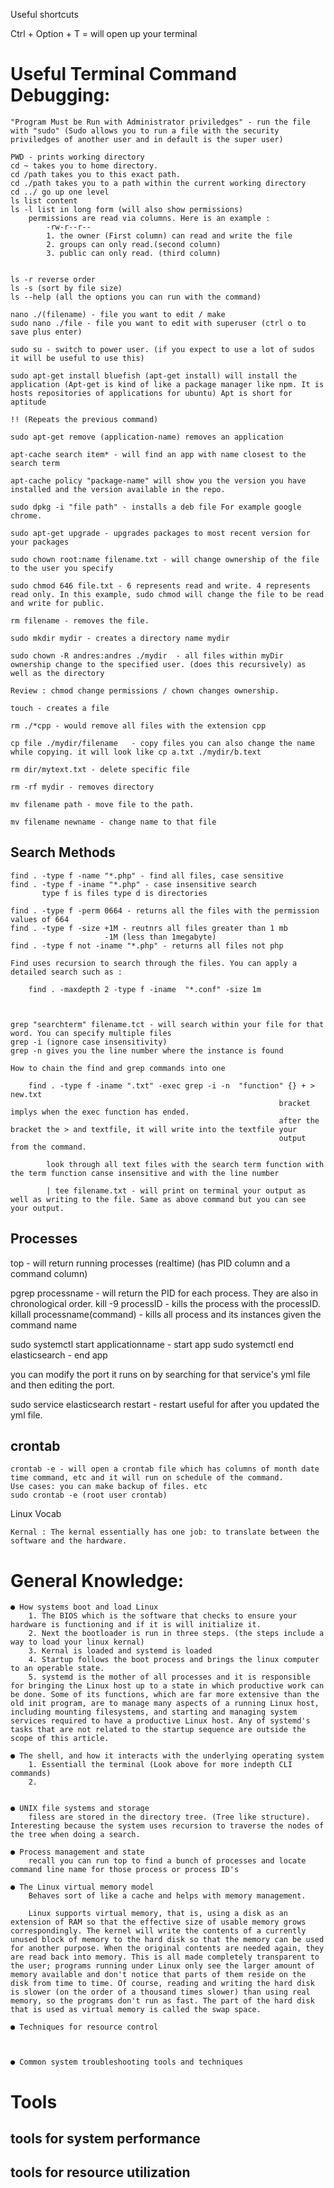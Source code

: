 Useful shortcuts

Ctrl + Option + T = will open up your terminal


# Useful Terminal Command Debugging: 

    "Program Must be Run with Administrator priviledges" - run the file with "sudo" (Sudo allows you to run a file with the security priviledges of another user and in default is the super user)

    PWD - prints working directory
    cd ~ takes you to home directory. 
    cd /path takes you to this exact path. 
    cd ./path takes you to a path within the current working directory
    cd ../ go up one level
    ls list content         
    ls -l list in long form (will also show permissions)
        permissions are read via columns. Here is an example :
            -rw-r--r-- 
            1. the owner (First column) can read and write the file
            2. groups can only read.(second column)
            3. public can only read. (third column)


    ls -r reverse order
    ls -s (sort by file size)
    ls --help (all the options you can run with the command)

    nano ./(filename) - file you want to edit / make 
    sudo nano ./file - file you want to edit with superuser (ctrl o to save plus enter)

    sudo su - switch to power user. (if you expect to use a lot of sudos it will be useful to use this)

    sudo apt-get install bluefish (apt-get install) will install the application (Apt-get is kind of like a package manager like npm. It is hosts repositories of applications for ubuntu) Apt is short for aptitude 

    !! (Repeats the previous command) 

    sudo apt-get remove (application-name) removes an application

    apt-cache search item* - will find an app with name closest to the search term 

    apt-cache policy "package-name" will show you the version you have installed and the version available in the repo. 

    sudo dpkg -i "file path" - installs a deb file For example google chrome. 

    sudo apt-get upgrade - upgrades packages to most recent version for your packages

    sudo chown root:name filename.txt - will change ownership of the file to the user you specify

    sudo chmod 646 file.txt - 6 represents read and write. 4 represents read only. In this example, sudo chmod will change the file to be read and write for public. 

    rm filename - removes the file.

    sudo mkdir mydir - creates a directory name mydir

    sudo chown -R andres:andres ./mydir  - all files within myDir ownership change to the specified user. (does this recursively) as well as the directory 

    Review : chmod change permissions / chown changes ownership. 

    touch - creates a file 
    
    rm ./*cpp - would remove all files with the extension cpp

    cp file ./mydir/filename   - copy files you can also change the name while copying. it will look like cp a.txt ./mydir/b.text

    rm dir/mytext.txt - delete specific file

    rm -rf mydir - removes directory 

    mv filename path - move file to the path.

    mv filename newname - change name to that file 

## Search Methods 

    find . -type f -name "*.php" - find all files, case sensitive 
    find . -type f -iname "*.php" - case insensitive search
           type f is files type d is directories

    find . -type f -perm 0664 - returns all the files with the permission values of 664
    find . -type f -size +1M - reutnrs all files greater than 1 mb 
                         -1M (less than 1megabyte)
    find . -type f not -iname "*.php" - returns all files not php

    Find uses recursion to search through the files. You can apply a detailed search such as :

        find . -maxdepth 2 -type f -iname  "*.conf" -size 1m 



    grep "searchterm" filename.tct - will search within your file for that word. You can specify multiple files 
    grep -i (ignore case insensitivity)
    grep -n gives you the line number where the instance is found 

    How to chain the find and grep commands into one

        find . -type f -iname ".txt" -exec grep -i -n  "function" {} + > new.txt
                                                                bracket implys when the exec function has ended.
                                                                after the bracket the > and textfile, it will write into the textfile your 
                                                                output from the command. 
                                                        
            look through all text files with the search term function with the term function canse insensitive and with the line number 

            | tee filename.txt - will print on terminal your output as well as writing to the file. Same as above command but you can see your output. 


## Processes 
   
   top - will return running processes (realtime) (has PID column and a command column)
   
   pgrep processname - will return the PID for each process. They are also in chronological order.
   kill -9 processID - kills the process with the processID.
   killall processname(command) - kills all process and its instances given the command name

   sudo systemctl start applicationname - start app 
   sudo systemctl end elasticsearch - end app

   you can modify the port it runs on by searching for that service's yml file and then editing the port.

   sudo service elasticsearch restart - restart useful for after you updated the yml file. 
        

## crontab

    crontab -e - will open a crontab file which has columns of month date time command, etc and it will run on schedule of the command.
    Use cases: you can make backup of files. etc 
    sudo crontab -e (root user crontab) 



Linux Vocab

    Kernal : The kernal essentially has one job: to translate between the software and the hardware. 



# General Knowledge: 
    ● How systems boot and load Linux
        1. The BIOS which is the software that checks to ensure your hardware is functioning and if it is will initialize it. 
        2. Next the bootloader is run in three steps. (the steps include a way to load your linux kernal)
        3. Kernal is loaded and systemd is loaded
        4. Startup follows the boot process and brings the linux computer to an operable state. 
        5. systemd is the mother of all processes and it is responsible for bringing the Linux host up to a state in which productive work can be done. Some of its functions, which are far more extensive than the old init program, are to manage many aspects of a running Linux host, including mounting filesystems, and starting and managing system services required to have a productive Linux host. Any of systemd's tasks that are not related to the startup sequence are outside the scope of this article.

    ● The shell, and how it interacts with the underlying operating system
        1. Essentiall the terminal (Look above for more indepth CLI commands) 
        2. 


    ● UNIX file systems and storage
        filess are stored in the directory tree. (Tree like structure). Interesting because the system uses recursion to traverse the nodes of the tree when doing a search.

    ● Process management and state
        recall you can run top to find a bunch of processes and locate command line name for those process or process ID's 

    ● The Linux virtual memory model
        Behaves sort of like a cache and helps with memory management.

        Linux supports virtual memory, that is, using a disk as an extension of RAM so that the effective size of usable memory grows correspondingly. The kernel will write the contents of a currently unused block of memory to the hard disk so that the memory can be used for another purpose. When the original contents are needed again, they are read back into memory. This is all made completely transparent to the user; programs running under Linux only see the larger amount of memory available and don't notice that parts of them reside on the disk from time to time. Of course, reading and writing the hard disk is slower (on the order of a thousand times slower) than using real memory, so the programs don't run as fast. The part of the hard disk that is used as virtual memory is called the swap space.

    ● Techniques for resource control



    ● Common system troubleshooting tools and techniques


# Tools 

## tools for system performance


## tools for resource utilization